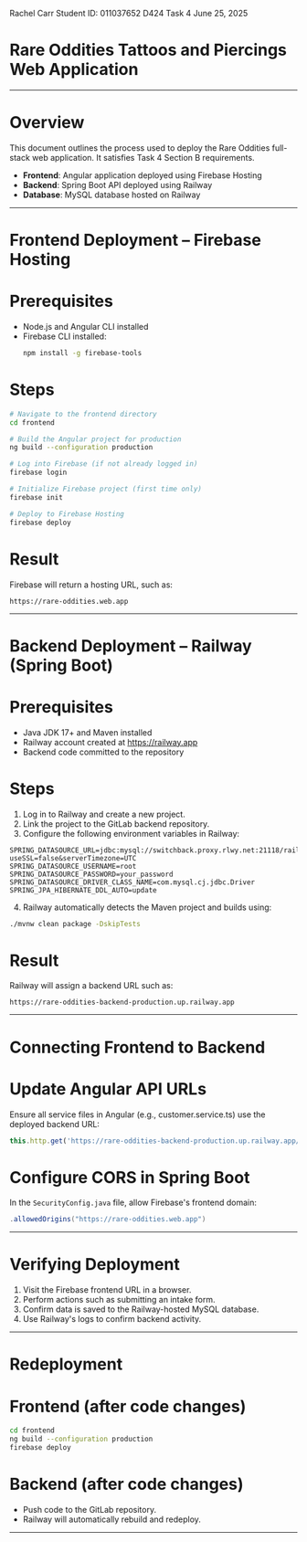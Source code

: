 Rachel Carr
Student ID: 011037652
D424 Task 4
June 25, 2025

# Rare Oddities Tattoos and Piercings Web Application

---

# Overview

This document outlines the process used to deploy the Rare Oddities full-stack web application. It satisfies Task 4 Section B requirements.

- **Frontend**: Angular application deployed using Firebase Hosting
- **Backend**: Spring Boot API deployed using Railway
- **Database**: MySQL database hosted on Railway

---

# Frontend Deployment – Firebase Hosting

# Prerequisites

- Node.js and Angular CLI installed
- Firebase CLI installed:
  ```bash
  npm install -g firebase-tools
  ```

# Steps

```bash
# Navigate to the frontend directory
cd frontend

# Build the Angular project for production
ng build --configuration production

# Log into Firebase (if not already logged in)
firebase login

# Initialize Firebase project (first time only)
firebase init

# Deploy to Firebase Hosting
firebase deploy
```

# Result

Firebase will return a hosting URL, such as:
```
https://rare-oddities.web.app
```

---

# Backend Deployment – Railway (Spring Boot)

# Prerequisites

- Java JDK 17+ and Maven installed
- Railway account created at https://railway.app
- Backend code committed to the repository

# Steps

1. Log in to Railway and create a new project.
2. Link the project to the GitLab backend repository.
3. Configure the following environment variables in Railway:

```
SPRING_DATASOURCE_URL=jdbc:mysql://switchback.proxy.rlwy.net:21118/railway?useSSL=false&serverTimezone=UTC
SPRING_DATASOURCE_USERNAME=root
SPRING_DATASOURCE_PASSWORD=your_password
SPRING_DATASOURCE_DRIVER_CLASS_NAME=com.mysql.cj.jdbc.Driver
SPRING_JPA_HIBERNATE_DDL_AUTO=update
```

4. Railway automatically detects the Maven project and builds using:
```bash
./mvnw clean package -DskipTests
```

# Result

Railway will assign a backend URL such as:
```
https://rare-oddities-backend-production.up.railway.app
```

---

# Connecting Frontend to Backend

# Update Angular API URLs

Ensure all service files in Angular (e.g., customer.service.ts) use the deployed backend URL:

```ts
this.http.get('https://rare-oddities-backend-production.up.railway.app/api/customers');
```

# Configure CORS in Spring Boot

In the `SecurityConfig.java` file, allow Firebase's frontend domain:

```java
.allowedOrigins("https://rare-oddities.web.app")
```

---

# Verifying Deployment

1. Visit the Firebase frontend URL in a browser.
2. Perform actions such as submitting an intake form.
3. Confirm data is saved to the Railway-hosted MySQL database.
4. Use Railway's logs to confirm backend activity.

---

# Redeployment

# Frontend (after code changes)

```bash
cd frontend
ng build --configuration production
firebase deploy
```

# Backend (after code changes)

- Push code to the GitLab repository.
- Railway will automatically rebuild and redeploy.

---